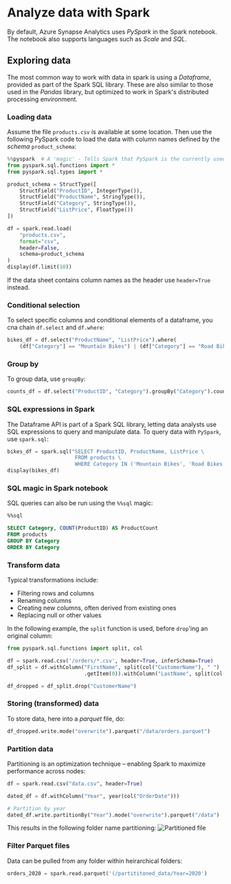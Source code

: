# Analyze data with Spark

By default, Azure Synapse Analytics uses _PySpark_ in the Spark notebook.
The notebook also supports languages such as _Scale_ and _SQL_.

## Exploring data

The most common way to work with data in spark is using a _Dataframe_, provided as part of the Spark SQL library.
These are also similar to those used in the _Pandas_ library, but optimized to work in Spark's distributed processing
environment.

### Loading data

Assume the file `products.csv` is available at some location. Then use the following PySpark code to load the data with
column names defined by the _schema_ `product_schema`:

```python
%%pyspark  # A 'magic' - Tells Spark that PySpark is the currently used language
from pyspark.sql.functions import *
from pyspark.sql.types import *

product_schema = StructType([
    StructField("ProductID", IntegerType()),
    StructField("ProductName", StringType()),
    StructField("Category", StringType()),
    StructField("ListPrice", FloatType())
])

df = spark.read.load(
    "products.csv",
    format="csv",
    header=False,
    schema=product_schema
)
display(df.limit(10))

```

If the data sheet contains column names as the header use `header=True` instead.

### Conditional selection

To select specific columns and conditional elements of a dataframe, you cna chain `df.select` and `df.where`:

```python
bikes_df = df.select("ProductName", "ListPrice").where(
    (df["Category"] == "Mountain Bikes") | (df["Category"] == "Road Bikes"))
```

### Group by

To group data, use `groupBy`:

```python
counts_df = df.select("ProductID", "Category").groupBy("Category").count()
```

### SQL expressions in Spark

The Dataframe API is part of a Spark SQL library, letting data analysts use SQL expressions to query and manipulate
data.
To query data with `PySpark`, use `spark.sql`:

```python
bikes_df = spark.sql("SELECT ProductID, ProductName, ListPrice \
                      FROM products \
                      WHERE Category IN ('Mountain Bikes', 'Road Bikes')")
display(bikes_df)
```

### SQL magic in Spark notebook

SQL queries can also be run using the `%%sql` magic:

```sql
%%sql

SELECT Category, COUNT(ProductID) AS ProductCount
FROM products
GROUP BY Category
ORDER BY Category
```

### Transform data

Typical transformations include:

- Filtering rows and columns
- Renaming columns
- Creating new columns, often derived from existing ones
- Replacing null or other values

In the following example, the `split` function is used, before `drop`'ing an original column:

```python
from pyspark.sql.functions import split, col

df = spark.read.csv('/orders/*.csv', header=True, inferSchema=True)
df_split = df.withColumn("FirstName", split(col("CustomerName"), " ")
                         .getItem(0)).withColumn("LastName", split(col("CustomerName"), " ").getItem(1))

df_dropped = df_split.drop("CustomerName")
```

### Storing (transformed) data

To store data, here into a _parquet_ file, do:

```python
df_dropped.write.mode("overwrite").parquet("/data/orders.parquet")
```

### Partition data

Partitioning is an optimization technique – enabling Spark to maximize performance across nodes:

```python
df = spark.read.csv("data.csv", header=True)

dated_df = df.withColumn("Year", year(col("OrderDate")))

# Partition by year
dated_df.write.partitionBy("Year").mode("overwrite").parquet("/data")
```

This results in the following folder name partitioning:
![Partitioned file](partition.png)

### Filter Parquet files

Data can be pulled from any folder within heirarchical folders:

```python
orders_2020 = spark.read.parquet('(/partititoned_data/Year=2020')
```

